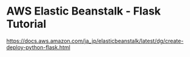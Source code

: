 # AWS Elastic Beanstalk - Flask Tutorial

https://docs.aws.amazon.com/ja_jp/elasticbeanstalk/latest/dg/create-deploy-python-flask.html